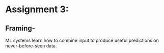 # Assignment 3:
## Framing-
ML systems learn how to combine input to produce useful predictions on never-before-seen data.

